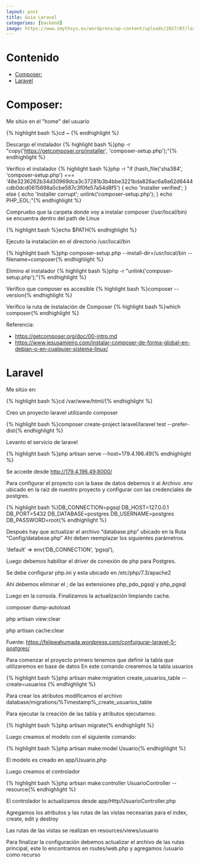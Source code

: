 ```yaml
---
layout: post
title: Guía Laravel
categories: [backend]
image: https://www.smythsys.es/wordpress/wp-content/uploads/2017/07/laravel.png
---
```

# Contenido

- [Composer:](#composer)
- [Laravel](#laravel)



# Composer:

Me sitúo en el "home" del usuario

{% highlight bash %}cd ~ {% endhighlight %}



Descargo el instalador
{% highlight bash %}php -r "copy('https://getcomposer.org/installer', 'composer-setup.php');"{% endhighlight %}


Verifico el instalador
{% highlight bash %}php -r "if (hash_file('sha384', 'composer-setup.php') === '48e3236262b34d30969dca3c37281b3b4bbe3221bda826ac6a9a62d6444cdb0dcd0615698a5cbe587c3f0fe57a54d8f5') { echo 'Installer verified'; } else { echo 'Installer corrupt'; unlink('composer-setup.php'); } echo PHP_EOL;"{% endhighlight %}


Compruebo que la carpeta donde voy a instalar composer (/usr/local/bin) se encuentra dentro del path de Linux

{% highlight bash %}echo $PATH{% endhighlight %}


Ejecuto la instalación en el directorio /usr/local/bin

{% highlight bash %}php composer-setup.php --install-dir=/usr/local/bin --filename=composer{% endhighlight %}


Elimino el instalador
{% highlight bash %}php -r "unlink('composer-setup.php');"{% endhighlight %}


Verifico que composer es accesible
{% highlight bash %}composer --version{% endhighlight %}


Verifico la ruta de instalación de Composer
{% highlight bash %}which composer{% endhighlight %}


Referencia: 

* https://getcomposer.org/doc/00-intro.md
* https://www.jesusamieiro.com/instalar-composer-de-forma-global-en-debian-o-en-cualquier-sistema-linux/

# Laravel

Me sitúo en:

{% highlight bash %}cd /var/www/html/{% endhighlight %}

Creo un proyecto laravel utilizando composer

{% highlight bash %}composer create-project laravel/laravel test --prefer-dist{% endhighlight %}

Levanto el servicio de laravel

{% highlight bash %}php artisan serve --host=179.4.196.49{% endhighlight %}

Se accede desde http://179.4.196.49:8000/

Para configurar el proyecto con la base de datos debemos ir al Archivo .env ubicado en la raíz de nuestro proyecto y configurar con las credenciales de postgres.

{% highlight bash %}DB_CONNECTION=pgsql
DB_HOST=127.0.0.1
DB_PORT=5432
DB_DATABASE=postgres
DB_USERNAME=postgres
DB_PASSWORD=root{% endhighlight %}

Después hay que actualizar el archivo “database.php” ubicado en la Ruta “Config/databese.php” 
Ahí deben reemplazar los siguientes parámetros.

‘default’ => env(‘DB_CONNECTION’, ‘pgsql’),

Luego debemos habilitar el driver de conexión de php para Postgres.

Se debe configurar php.ini y esta ubicado en /etc/php/7.3/apache2

Ahí debemos eliminar el ; de las extensiones php_pdo_pgsql y php_pgsql

Luego en la consola. Finalizamos la actualización limpiando cache.

composer dump-autoload

php artisan view:clear

php artisan cache:clear

Fuente: https://felipeahumada.wordpress.com/confuigurar-laravel-5-postgres/

Para comenzar el proyecto primero tenemos que definir la tabla que utilizaremos en base de datos
En este comando crearemos la tabla usuarios

{% highlight bash %}php artisan make:migration create_usuarios_table --create=usuarios {% endhighlight %}

Para crear los atributos modificamos el archivo database/migrations/%Timestamp%_create_usuarios_table

Para ejecutar la creación de las tabla y atributos ejecutamos:

{% highlight bash %}php artisan migrate{% endhighlight %}

Luego creamos el modelo con el siguiente comando:

{% highlight bash %}php artisan make:model Usuario{% endhighlight %}


El modelo es creado en app/Usuario.php

Luego creamos el controlador

{% highlight bash %}php artisan make:controller UsuarioController --resource{% endhighlight %}

El controlador lo actualizamos desde app/Http/UsuarioController.php

Agregamos los atributos y las rutas de las vistas necesarias para el index, create, edit y destroy

Las rutas de las vistas se realizan en resources/views/usuario

Para finalizar la configuración debemos actualizar el archivo de las rutas principal, este lo encontramos
en routes/web.php y  agregamos /usuario como recurso

